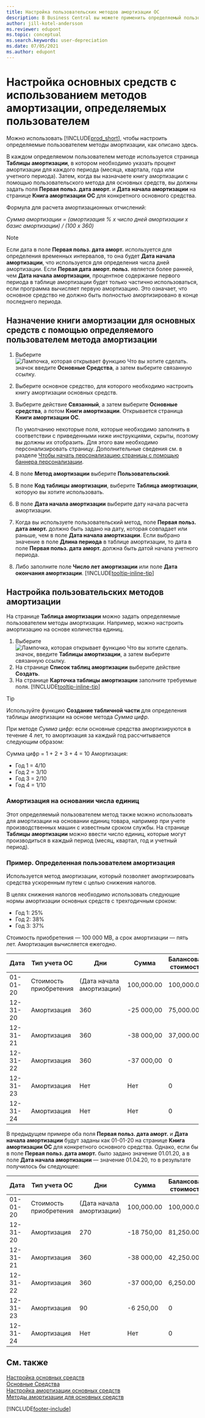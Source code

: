 ```yaml
---
title: Настройка пользовательских методов амортизации ОС
description: В Business Central вы можете применить определяемый пользователем метод амортизации для определения метода амортизации вашего ОС на странице «Карточка основных средств».
author: jill-kotel-andersson
ms.reviewer: edupont
ms.topic: conceptual
ms.search.keywords: user-depreciation
ms.date: 07/05/2021
ms.author: edupont
---
```


# <a name="set-up-fixed-assets-with-user-defined-depreciation-methods"></a><a name="set-up-fixed-assets-with-user-defined-depreciation-methods"></a><a name="set-up-fixed-assets-with-user-defined-depreciation-methods"></a>Настройка основных средств с использованием методов амортизации, определяемых пользователем

Можно использовать [!INCLUDE[prod_short](includes/prod_short.md)], чтобы настроить определяемые пользователем методы амортизации, как описано здесь.

В каждом определяемом пользователем методе используется страница **Таблицы амортизации**, в котором необходимо указать процент амортизации для каждого периода (месяца, квартала, года или учетного периода). Затем, когда вы назначаете книгу амортизации с помощью пользовательского метода для основных средств, вы должны задать поля **Первая польз. дата аморт.** и **Дата начала амортизации** на странице **Книга амортизации ОС** для конкретного основного средства.  

Формула для расчета амортизационных отчислений:  

*Сумма амортизации = (амортизация % x число дней амортизации x базис амортизации) / (100 x 360)*


> [!NOTE]  
> Если дата в поле **Первая польз. дата аморт.** используется для определения временных интервалов, то она будет **Дата начала амортизации**, что используется для определения числа дней амортизации. Если **Первая дата аморт. польз.** является более ранней, чем **Дата начала амортизации**, процентное содержание первого периода в таблице амортизации будет только частично использоваться, если программа вычисляет первую амортизацию. Это означает, что основное средство не должно быть полностью амортизировано в конце последнего периода.

## <a name="to-assign-a-depreciation-book-to-a-fixed-asset-with-a-user-defined-depreciation-method"></a><a name="to-assign-a-depreciation-book-to-a-fixed-asset-with-a-user-defined-depreciation-method"></a><a name="to-assign-a-depreciation-book-to-a-fixed-asset-with-a-user-defined-depreciation-method"></a>Назначение книги амортизации для основных средств с помощью определяемого пользователем метода амортизации

1. Выберите ![Лампочка, которая открывает функцию Что вы хотите сделать.](media/ui-search/search_small.png "Что вы хотите сделать") значок введите **Основные Средства**, а затем выберите связанную ссылку.
2. Выберите основное средство, для которого необходимо настроить книгу амортизации основных средств.
3. Выберите действие **Связанный**, а затем выберите **Основные средства**, а потом **Книги амортизации**. Открывается страница **Книги амортизации ОС**.

   По умолчанию некоторые поля, которые необходимо заполнить в соответствии с приведенными ниже инструкциями, скрыты, поэтому вы должны их отобразить. Для этого вам необходимо персонализировать страницу. Дополнительные сведения см. в разделе [Чтобы начать персонализацию страницы с помощью баннера персонализации](ui-personalization-user.md#to-start-personalizing-a-page-through-the-personalizing-banner).
4. В поле **Метод амортизации** выберите **Пользовательский**.
5. В поле **Код таблицы амортизации**, выберите **Таблица амортизации**, которую вы хотите использовать.
6. В поле **Дата начала амортизации** выберите дату начала расчета амортизации.
7. Когда вы используете пользовательский метод, поле **Первая польз. дата аморт.** должно быть задано на дату, которая совпадает или раньше, чем в поле **Дата начала амортизации**. Если выбрано значение в поле **Длина периода** в таблице амортизации, то дата в поле **Первая польз. дата аморт.** должна быть датой начала учетного периода.
8. Либо заполните поле **Число лет амортизации** или поле **Дата окончания амортизации**. [!INCLUDE[tooltip-inline-tip](includes/tooltip-inline-tip_md.md)] 

## <a name="to-set-up-user-defined-depreciation-methods"></a><a name="to-set-up-user-defined-depreciation-methods"></a><a name="to-set-up-user-defined-depreciation-methods"></a>Настройка пользовательских методов амортизации

На странице **Таблица амортизации** можно задать определяемые пользователем методы амортизации. Например, можно настроить амортизацию на основе количества единиц.  

1. Выберите ![Лампочка, которая открывает функцию Что вы хотите сделать.](media/ui-search/search_small.png "Что вы хотите сделать") значок, введите **Таблицы амортизации**, а затем выберите связанную ссылку.  
2. На странице **Список таблиц амортизации** выберите действие **Создать**.  
3. На странице **Карточка таблицы амортизации** заполните требуемые поля. [!INCLUDE[tooltip-inline-tip](includes/tooltip-inline-tip_md.md)]  

> [!TIP]
> Используйте функцию **Создание табличной части** для определения таблицы амортизации на основе метода *Сумма цифр*.

При методе *Сумма цифр*: если основные средства амортизируются в течение 4 лет, то амортизация за каждый год рассчитывается следующим образом:

Сумма цифр = 1 + 2 + 3 + 4 = 10 Амортизация:

* Год 1 = 4/10  
* Год 2 = 3/10  
* Год 3 = 2/10  
* Год 4 = 1/10  

### <a name="depreciation-based-on-number-of-units"></a><a name="depreciation-based-on-number-of-units"></a><a name="depreciation-based-on-number-of-units"></a>Амортизация на основании числа единиц

Этот определяемый пользователем метод также можно использовать для амортизации на основании единиц товара, например при учете производственных машин с известным сроком службы. На странице **Таблицы амортизации** можно ввести число единиц, которые могут производиться в каждый период (месяц, квартал, год и учетный период).  

### <a name="example---user-defined-depreciation"></a><a name="example---user-defined-depreciation"></a><a name="example---user-defined-depreciation"></a>Пример. Определенная пользователем амортизация

Используется метод амортизации, который позволяет амортизировать средства ускоренным путем с целью снижения налогов.  

В целях снижения налогов необходимо использовать следующие нормы амортизации основных средств с трехгодичным сроком:  

* Год 1: 25%  
* Год 2: 38%  
* Год 3: 37%  

Стоимость приобретения — 100 000 МВ, а срок амортизации — пять лет. Амортизация вычисляется ежегодно.  

| Дата | Тип учета ОС | Дни | Сумма | Балансовая стоимость |
| --- | --- | --- | --- | --- |
| 01-01-20 |Стоимость приобретения |(Дата начала амортизации) |100,000.00 |100,000.00 |
| 12-31-20 |Амортизация |360 |-25 000,00 |75,000.00 |
| 12-31-21 |Амортизация |360 |-38 000,00 |37,000.00 |
| 12-31-22 |Амортизация |360 |-37 000,00 |0 |
| 12-31-23 |Амортизация |Нет |Нет |0 |
| 12-31-24 |Амортизация |Нет |Нет |0 |

В предыдущем примере оба поля **Первая польз. дата аморт.** и **Дата начала амортизации** будут заданы как 01-01-20 на странице **Книга амортизации ОС** для конкретного основного средства. Однако, если бы в поле **Первая польз. дата аморт.** было задано значение 01.01.20, а в поле **Дата начала амортизации** — значение 01.04.20, то в результате получилось бы следующее:  

| Дата | Тип учета ОС | Дни | Сумма | Балансовая стоимость |
| --- | --- | --- | --- | --- |
| 01-01-20 |Стоимость приобретения |(Дата начала амортизации) |100,000.00 |100,000.00 |
| 12-31-20 |Амортизация |270 |-18 750,00 |81,250.00 |
| 12-31-21 |Амортизация |360 |-38 000,00 |42,250.00 |
| 12-31-22 |Амортизация |360 |-37 000,00 |6,250.00 |
| 12-31-23 |Амортизация |90 |-6 250,00 |0 |
| 12-31-24 |Амортизация |Нет |Нет |0 |


## <a name="see-also"></a><a name="see-also"></a><a name="see-also"></a>См. также
[Настройка основных средств](fa-setup.md)  
[Основные Средства](fa-manage.md)  
[Настройка амортизации основных средств](fa-how-setup-depreciation.md)  
[Методы амортизации для основных средств](fa-depreciation-methods.md)

[!INCLUDE[footer-include](includes/footer-banner.md)]
